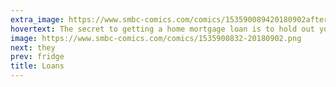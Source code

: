 ```yaml
---
extra_image: https://www.smbc-comics.com/comics/153590089420180902after.png
hovertext: The secret to getting a home mortgage loan is to hold out your hands and say 'this many dollars please!'
image: https://www.smbc-comics.com/comics/1535900832-20180902.png
next: they
prev: fridge
title: Loans
---
```

